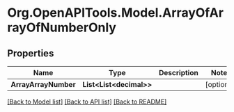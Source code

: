 
# Org.OpenAPITools.Model.ArrayOfArrayOfNumberOnly

## Properties

Name | Type | Description | Notes
------------ | ------------- | ------------- | -------------
**ArrayArrayNumber** | **List&lt;List&lt;decimal&gt;&gt;** |  | [optional] 

[[Back to Model list]](../README.md#documentation-for-models)
[[Back to API list]](../README.md#documentation-for-api-endpoints)
[[Back to README]](../README.md)

